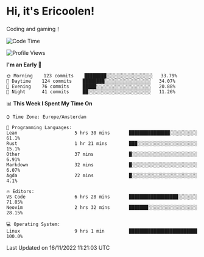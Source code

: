 # Hi, it's Ericoolen!
Coding and gaming！

<!--START_SECTION:waka-->
![Code Time](http://img.shields.io/badge/Code%20Time-526%20hrs%2056%20mins-blue)

![Profile Views](http://img.shields.io/badge/Profile%20Views-0-blue)

**I'm an Early 🐤** 

```text
🌞 Morning    123 commits    ████████░░░░░░░░░░░░░░░░░   33.79% 
🌆 Daytime    124 commits    ████████░░░░░░░░░░░░░░░░░   34.07% 
🌃 Evening    76 commits     █████░░░░░░░░░░░░░░░░░░░░   20.88% 
🌙 Night      41 commits     ██░░░░░░░░░░░░░░░░░░░░░░░   11.26%

```


📊 **This Week I Spent My Time On** 

```text
⌚︎ Time Zone: Europe/Amsterdam

💬 Programming Languages: 
Lean                     5 hrs 30 mins       ███████████████░░░░░░░░░░   61.1% 
Rust                     1 hr 21 mins        ███░░░░░░░░░░░░░░░░░░░░░░   15.1% 
Other                    37 mins             █░░░░░░░░░░░░░░░░░░░░░░░░   6.91% 
Markdown                 32 mins             █░░░░░░░░░░░░░░░░░░░░░░░░   6.07% 
Agda                     22 mins             █░░░░░░░░░░░░░░░░░░░░░░░░   4.1%

🔥 Editors: 
VS Code                  6 hrs 28 mins       ██████████████████░░░░░░░   71.85% 
Neovim                   2 hrs 32 mins       ███████░░░░░░░░░░░░░░░░░░   28.15%

💻 Operating System: 
Linux                    9 hrs 1 min         █████████████████████████   100.0%

```


 Last Updated on 16/11/2022 11:21:03 UTC
<!--END_SECTION:waka-->

